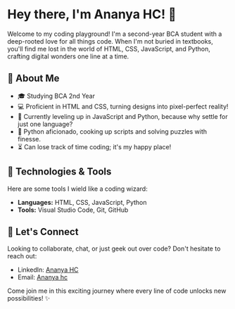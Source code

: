 # Hey there, I'm Ananya HC! 👋

Welcome to my coding playground! I'm a second-year BCA student with a deep-rooted love for all things code. When I'm not buried in textbooks, you'll find me lost in the world of HTML, CSS, JavaScript, and Python, crafting digital wonders one line at a time.

## 🚀 About Me

- 🎓 Studying BCA 2nd Year
- 💻 Proficient in HTML and CSS, turning designs into pixel-perfect reality!
- 🌱 Currently leveling up in JavaScript and Python, because why settle for just one language?
- 🐍 Python aficionado, cooking up scripts and solving puzzles with finesse.
- ⏳ Can lose track of time coding; it's my happy place!

## 🔧 Technologies & Tools

Here are some tools I wield like a coding wizard:

- **Languages:** HTML, CSS, JavaScript, Python
- **Tools:** Visual Studio Code, Git, GitHub

## 💬 Let's Connect

Looking to collaborate, chat, or just geek out over code? Don't hesitate to reach out:

- LinkedIn: [Ananya HC](linkedin.com/in/ananya-hc)
- Email: [Ananya hc](mailto:ananyahc827@gmail.com)

Come join me in this exciting journey where every line of code unlocks new possibilities! ✨
